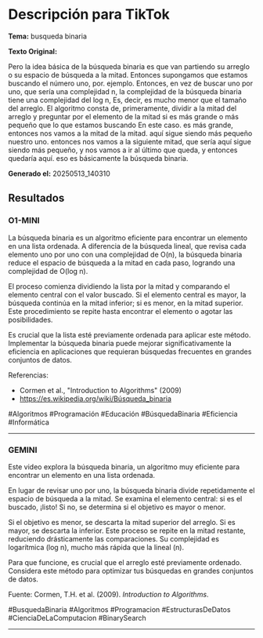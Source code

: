 # Descripción para TikTok

**Tema:** busqueda binaria

**Texto Original:**

Pero la idea básica de la búsqueda binaria es que van partiendo su arreglo o su espacio de búsqueda a la mitad. Entonces supongamos que estamos buscando el número uno, por. ejemplo. Entonces, en vez de buscar uno por uno, que sería una complejidad n, la complejidad de la búsqueda binaria tiene una complejidad del log n, Es, decir, es mucho menor que el tamaño del arreglo. El algoritmo consta de, primeramente, dividir a la mitad del arreglo y preguntar por el elemento de la mitad si es más grande o más pequeño que lo que estamos buscando En este caso. es más grande, entonces nos vamos a la mitad de la mitad. aquí sigue siendo más pequeño nuestro uno. entonces nos vamos a la siguiente mitad, que sería aquí sigue siendo más pequeño, y nos vamos a ir al último que queda, y entonces quedaría aquí. eso es básicamente la búsqueda binaria.

**Generado el:** 20250513_140310

## Resultados

### O1-MINI

La búsqueda binaria es un algoritmo eficiente para encontrar un elemento en una lista ordenada. A diferencia de la búsqueda lineal, que revisa cada elemento uno por uno con una complejidad de O(n), la búsqueda binaria reduce el espacio de búsqueda a la mitad en cada paso, logrando una complejidad de O(log n).

El proceso comienza dividiendo la lista por la mitad y comparando el elemento central con el valor buscado. Si el elemento central es mayor, la búsqueda continúa en la mitad inferior; si es menor, en la mitad superior. Este procedimiento se repite hasta encontrar el elemento o agotar las posibilidades.

Es crucial que la lista esté previamente ordenada para aplicar este método. Implementar la búsqueda binaria puede mejorar significativamente la eficiencia en aplicaciones que requieran búsquedas frecuentes en grandes conjuntos de datos.

Referencias:
- Cormen et al., "Introduction to Algorithms" (2009)
- https://es.wikipedia.org/wiki/Búsqueda_binaria

#Algoritmos #Programación #Educación #BúsquedaBinaria #Eficiencia #Informática

---

### GEMINI

Este video explora la búsqueda binaria, un algoritmo muy eficiente para encontrar un elemento en una lista ordenada.

En lugar de revisar uno por uno, la búsqueda binaria divide repetidamente el espacio de búsqueda a la mitad. Se examina el elemento central: si es el buscado, ¡listo! Si no, se determina si el objetivo es mayor o menor.

Si el objetivo es menor, se descarta la mitad superior del arreglo. Si es mayor, se descarta la inferior. Este proceso se repite en la mitad restante, reduciendo drásticamente las comparaciones. Su complejidad es logarítmica (log n), mucho más rápida que la lineal (n).

Para que funcione, es crucial que el arreglo esté previamente ordenado. Considera este método para optimizar tus búsquedas en grandes conjuntos de datos.

Fuente: Cormen, T.H. et al. (2009). *Introduction to Algorithms*.

#BusquedaBinaria
#Algoritmos
#Programacion
#EstructurasDeDatos
#CienciaDeLaComputacion
#BinarySearch

---

